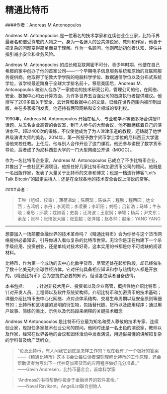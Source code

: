 # 精通比特币

####作者：Andreas M Antonopoulos

Andreas M. Antonopoulos 是一位著名的技术学家和连续创业企业家，比特币界最著名和倍受尊敬的人物之一。身为一名迷人的公共演说家、教师和作家，他善于把复杂的问题变得简单而易于理解。作为一名顾问，他则帮助初创者认知、评估并指引减小安全和业务风险。

Andreas M. Antonopoulos 的成长和互联网密不可分，青少年时期，他便在自己希腊的家中创办了他的首家公司——一个早期电子信息服务系统和原始的互联网服务提供商。他取得了伦敦大学学院的电脑科学学位、数据通信学位以及分布式系统学位，该学校最近跻身于全球大学排名前十。移居美国后，Andreas M. Antonopoulos 和别人合办了一家成功的技术研究公司，管理公司的他，在网络、安全、数据中心和云计算方面，为许多世界五百强公司的首席执行者提供建议。他撰写了200多篇关于安全、云计算和数据中心的文章，已经在世界范围内被印制出版，并在多家报刊发表。他还持有两项网络和安全领域的专利权。

1990年，Andreas M. Antonopoulos 开始在私人、专业和学术等诸多场合讲授IT话题。从五名企业高管的会议室，到千人参与的大型会议，他不断磨练着自己的演讲水平。超过400次的锻炼，不仅使他成为了为人津津乐道的教授，还铸就了他世界级演讲大师的美名。2014年，第一所授予数字货币学士学位的尼科西亚大学邀请他来校任教。上任后，他与别人合作开设了这门课程。他还参与讲授了数字货币导论，后者成了为尼科西亚大学的一门大型网络公开课（MOOC）。

作为一名比特币企业家，Andreas M. Antonopoulos 已成立了不少比特币企业，并推出了一些社区开源项目。他担任好几家比特币和加密货币公司的顾问。他既是一名出版作家，发表了大量关于比特币的文章和博文；也是一档流行博客“Let’s Talk Bitcoin”的固定主持人；还是在全球各地的技术安全会议上演说的常客。

####译者：

> 王秒（组织、校审）；薄荷凉幼；陈萌琦；陈姝吉；程鹏；程西园；达文西；吉鸿帆；李丹；李润熙；李凌豪；李昕阳；刘畅；吕新浩；马峰；牛东晓；秦彤；邱蒙；戎如香；史磊；汪海波；王宏钢；辛颖；杨兵；尹文东；余龙；张林；张琦张大嫂；张亚超；张泽铭；赵冬帅；赵余；YANG YANG


<hr />

想要加入一场颠覆金融世界的技术革命吗？《精通比特币》会为你参与这个货币网络提供必备知识，引导你进入看似复杂的比特币世界。无论你是正在构建下一个杀手级应用、投资创业，还是单纯对技术好奇，这本实用的书都是你不可或缺的阅读材料。

比特币，作为第一个成功的去中心化数字货币，尽管还处在起步阶段，却已经催生了数十亿美元的全球性经济体。它对任何具备相应知识和参与热情的人都是开放的。《精通比特币》会为您提供必要的知识，但请各位读者自备热情。

本书包括: 　　
；针对非技术用户、投资者以及企业高管，概括性地介绍比特币；针对开发人员、工程师以及软件系统架构师，介绍比特币和加密货币的技术基础；详细介绍比特币去中心化网络、点对点体系结构、交易生命周期以及安全原则等细节的；比特币和区块链的发明的衍生物，包括替代链、货币以及应用程序；通过用户故事、简练的类比、示例以及代码段来阐释的关键技术概念

Andreas M Antonopoulos 是比特币行业最为知名和受人尊敬的技术专家、连续创业家，现担任多家技术创业公司的顾问。他同时还是一名出色的演说家，教师以及作家，经常在世界各地的会议和团体活动中发表演说，用通俗易懂的讲解把复杂的学科普及给广泛听众。

> “论及比特币，有人问我它到底是怎样工作的？现在我有了一个极好的答案——《精通比特币》这本书会让每位读者深刻理解比特币的工作原理，还会帮助读者为写出下一代神奇加密货币的应用程序做好充分准备。”
<br>——Gavin Andresen，比特币基金会，首席科学家

> “Andreas的书将帮助你投身于金融世界的软件革命。”
<br>——Naval Ravikant，AngelList联合创始人

